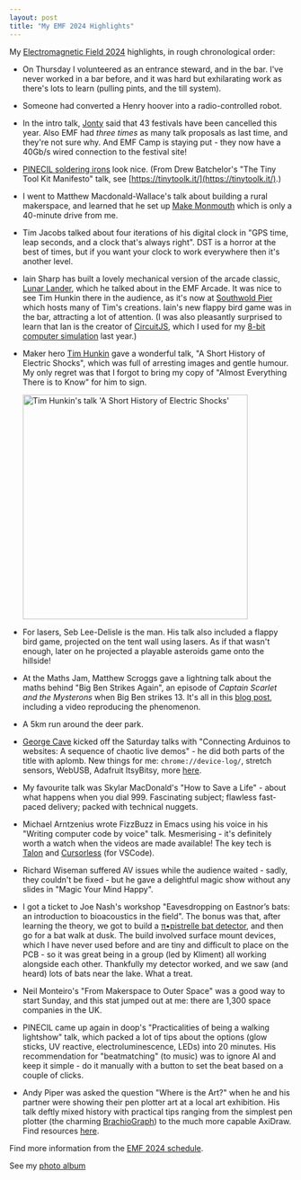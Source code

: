 ```yaml
---
layout: post
title: "My EMF 2024 Highlights"
---
```


My [Electromagnetic Field 2024](https://www.emfcamp.org/schedule/2024) highlights, in rough chronological order:

- On Thursday I volunteered as an entrance steward, and in the bar. I've never worked in a bar before, and it was hard but exhilarating work as there's lots to learn (pulling pints, and the till system).
- Someone had converted a Henry hoover into a radio-controlled robot.
- In the intro talk, [Jonty](https://mstdn.social/@jonty@chaos.social) said that 43 festivals have been cancelled this year. Also EMF had _three times_ as many talk proposals as last time, and they're not sure why. And EMF Camp is staying put - they now have a 40Gb/s wired connection to the festival site!
- [PINECIL soldering irons](https://pine64.com/product/pinecil-smart-mini-portable-soldering-iron/) look nice. (From Drew Batchelor's "The Tiny Tool Kit Manifesto" talk, see [https://tinytoolk.it/](https://tinytoolk.it/).)
- I went to Matthew Macdonald-Wallace's talk about building a rural makerspace, and learned that he set up [Make Monmouth](https://makemonmouth.co.uk/) which is only a 40-minute drive from me.
- Tim Jacobs talked about four iterations of his digital clock in "GPS time, leap seconds, and a clock that's always right". DST is a horror at the best of times, but if you want your clock to work everywhere then it's another level.
- Iain Sharp has built a lovely mechanical version of the arcade classic, [Lunar Lander](https://lushprojects.com/lunarlandermk2/), which he talked about in the EMF Arcade. It was nice to see Tim Hunkin there in the audience, as it's now at [Southwold Pier](https://www.underthepier.com/) which hosts many of Tim's creations. Iain's new flappy bird game was in the bar, attracting a lot of attention. (I was also pleasantly surprised to learn that Ian is the creator of [CircuitJS](https://lushprojects.com/circuitjs/), which I used for my [8-bit computer simulation](https://github.com/tomwhite/8-bit-computer) last year.)
- Maker hero [Tim Hunkin](https://www.timhunkin.com/) gave a wonderful talk, "A Short History of Electric Shocks", which was full of arresting images and gentle humour. My only regret was that I forgot to bring my copy of "Almost Everything There is to Know" for him to sign.

  <img alt="Tim Hunkin's talk 'A Short History of Electric Shocks'" src="{{ site.url }}{{ site.baseurl }}/assets/2024-06-03-IMG_2050.jpeg" width="400">

- For lasers, Seb Lee-Delisle is the man. His talk also included a flappy bird game, projected on the tent wall using lasers. As if that wasn't enough, later on he projected a playable asteroids game onto the hillside!
- At the Maths Jam, Matthew Scroggs gave a lightning talk about the maths behind "Big Ben Strikes Again", an episode of _Captain Scarlet and the Mysterons_ when Big Ben strikes 13. It's all in this [blog post](https://www.mscroggs.co.uk/blog/44), including a video reproducing the phenomenon.
- A 5km run around the deer park.
- [George Cave](https://interactionmagic.com/) kicked off the Saturday talks with "Connecting Arduinos to websites: A sequence of chaotic live demos" - he did both parts of the title with aplomb. New things for me: `chrome://device-log/`, stretch sensors, WebUSB, Adafruit ItsyBitsy, more [here](https://github.com/Interaction-Magic/prototyping-hardware-web-talk).
- My favourite talk was Skylar MacDonald's "How to Save a Life" - about what happens when you dial 999. Fascinating subject; flawless fast-paced delivery; packed with technical nuggets.
- Michael Arntzenius wrote FizzBuzz in Emacs using his voice in his "Writing computer code by voice" talk. Mesmerising - it's definitely worth a watch when the videos are made available! The key tech is [Talon](https://talonvoice.com/) and [Cursorless](https://marketplace.visualstudio.com/items?itemName=pokey.cursorless) (for VSCode).
- Richard Wiseman suffered AV issues while the audience waited - sadly, they couldn't be fixed - but he gave a delightful magic show without any slides in "Magic Your Mind Happy".
- I got a ticket to Joe Nash's workshop "Eavesdropping on Eastnor’s bats: an introduction to bioacoustics in the field". The bonus was that, after learning the theory, we got to build a [π•pistrelle bat detector](https://www.omenie.com/about-pipistrelle.html), and then go for a bat walk at dusk. The build involved surface mount devices, which I have never used before and are tiny and difficult to place on the PCB - so it was great being in a group (led by Kliment) all working alongside each other. Thankfully my detector worked, and we saw (and heard) lots of bats near the lake. What a treat.
- Neil Monteiro's "From Makerspace to Outer Space" was a good way to start Sunday, and this stat jumped out at me: there are 1,300 space companies in the UK.
- PINECIL came up again in doop's "Practicalities of being a walking lightshow" talk, which packed a lot of tips about the options (glow sticks, UV reactive, electroluminescence, LEDs) into 20 minutes. His recommendation for "beatmatching" (to music) was to ignore AI and keep it simple - do it manually with a button to set the beat based on a couple of clicks.
- Andy Piper was asked the question "Where is the Art?" when he and his partner were showing their pen plotter art at a local art exhibition. His talk deftly mixed history with practical tips ranging from the simplest pen plotter (the charming [BrachioGraph](https://www.brachiograph.art/en/latest/)) to the much more capable AxiDraw. Find resources [here](https://wita.glitch.me).

Find more information from the [EMF 2024 schedule](https://www.emfcamp.org/schedule/2024).

See my [photo album](https://photos.app.goo.gl/yhZRbzYryev5QQom7)
